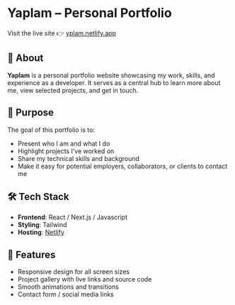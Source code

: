 # Yaplam – Personal Portfolio

Visit the live site 👉 [yplam.netlify.app](https://yplam.netlify.app)

## 👋 About

**Yaplam** is a personal portfolio website showcasing my work, skills, and experience as a developer. It serves as a central hub to learn more about me, view selected projects, and get in touch.

## 🎯 Purpose

The goal of this portfolio is to:

- Present who I am and what I do
- Highlight projects I’ve worked on
- Share my technical skills and background
- Make it easy for potential employers, collaborators, or clients to contact me

## 🛠️ Tech Stack

- **Frontend**: React / Next.js / Javascript
- **Styling**: Tailwind 
- **Hosting**: [Netlify](https://yplam.netlify.com/)

## 📸 Features

- Responsive design for all screen sizes
- Project gallery with live links and source code
- Smooth animations and transitions
- Contact form / social media links
